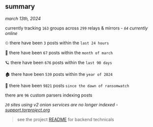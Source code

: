 
## summary
_march 13th, 2024_

currently tracking `163` groups across `299` relays & mirrors - _`64` currently online_

⏲ there have been `3` posts within the `last 24 hours`

🦈 there have been `67` posts within the `month of march`

🪐 there have been `676` posts within the `last 90 days`

🏚 there have been `539` posts within the `year of 2024`

🦕 there have been `9821` posts `since the dawn of ransomwatch`

there are `96` custom parsers indexing posts

_`20` sites using v2 onion services are no longer indexed - [support.torproject.org](https://support.torproject.org/onionservices/v2-deprecation/)_

> see the project [README](https://github.com/joshhighet/ransomwatch#ransomwatch--) for backend technicals
